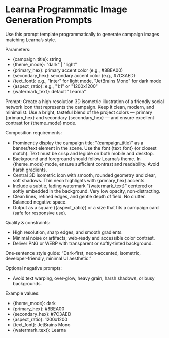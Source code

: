 # Learna Programmatic Image Generation Prompts

Use this prompt template programmatically to generate campaign images matching Learna’s style.

Parameters:
- {campaign_title}: string
- {theme_mode}: "dark" | "light"
- {primary_hex}: primary accent color (e.g., #8BEA00)
- {secondary_hex}: secondary accent color (e.g., #7C3AED)
- {text_font}: e.g., "Inter" for light mode, "JetBrains Mono" for dark mode
- {aspect_ratio}: e.g., "1:1" or "1200x1200"
- {watermark_text}: default "Learna"

Prompt:
Create a high‑resolution 3D isometric illustration of a friendly social network icon that represents the campaign. Keep it clean, modern, and minimalist. Use a bright, tasteful blend of the project colors — primary {primary_hex} and secondary {secondary_hex} — and ensure excellent contrast for {theme_mode} mode.

Composition requirements:
- Prominently display the campaign title: "{campaign_title}" as a banner/text element in the scene. Use the font {text_font} (or closest match). Text must be crisp and legible on both mobile and desktop.
- Background and foreground should follow Learna’s theme. In {theme_mode} mode, ensure sufficient contrast and readability. Avoid harsh gradients.
- Central 3D isometric icon with smooth, rounded geometry and clear, soft shadows. Thin neon highlights with {primary_hex} accents.
- Include a subtle, fading watermark "{watermark_text}" centered or softly embedded in the background. Very low opacity, non‑distracting.
- Clean lines, refined edges, and gentle depth of field. No clutter. Balanced negative space.
- Output as a square ({aspect_ratio}) or a size that fits a campaign card (safe for responsive use).

Quality & constraints:
- High resolution, sharp edges, and smooth gradients.
- Minimal noise or artifacts; web‑ready and accessible color contrast.
- Deliver PNG or WEBP with transparent or softly‑tinted background.

One‑sentence style guide:
“Dark‑first, neon‑accented, isometric, developer‑friendly, minimal UI aesthetic.”

Optional negative prompts:
- Avoid text warping, over‑glow, heavy grain, harsh shadows, or busy backgrounds.

Example values:
- {theme_mode}: dark
- {primary_hex}: #8BEA00
- {secondary_hex}: #7C3AED
- {aspect_ratio}: 1200x1200
- {text_font}: JetBrains Mono
- {watermark_text}: Learna
